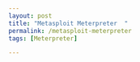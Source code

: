```yaml
---
layout: post
title: "Metasploit Meterpreter  "
permalink: /metasploit-meterpreter
tags: [Meterpreter]

---
```

